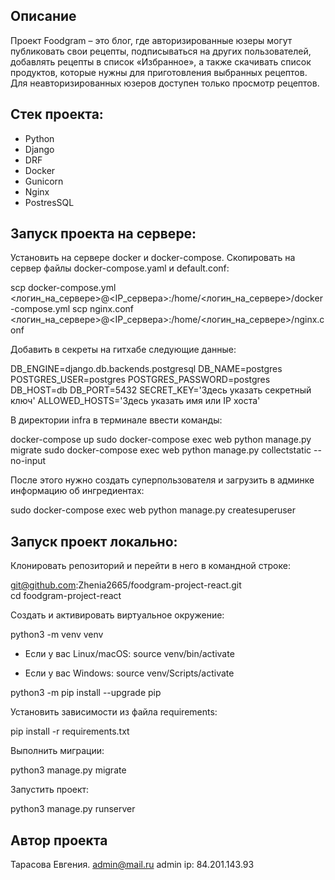 ## Описание 
Проект Foodgram – это блог, где авторизированные юзеры могут публиковать свои рецепты, подписываться на других пользователей, добавлять рецепты в список «Избранное», а также скачивать список продуктов, которые нужны для приготовления выбранных рецептов. Для неавторизированных юзеров доступен только просмотр рецептов.  
 
## Стек проекта: 
 
- Python 
- Django 
- DRF 
- Docker 
- Gunicorn 
- Nginx 
- PostresSQL 
 
## Запуск проекта на сервере: 
 
Установить на сервере docker и docker-compose. Скопировать на сервер файлы docker-compose.yaml и default.conf: 
 
 
scp docker-compose.yml <логин_на_сервере>@<IP_сервера>:/home/<логин_на_сервере>/docker-compose.yml 
scp nginx.conf <логин_на_сервере>@<IP_сервера>:/home/<логин_на_сервере>/nginx.conf 
 
Добавить в секреты на гитхабе следующие данные: 
 
DB_ENGINE=django.db.backends.postgresql 
DB_NAME=postgres 
POSTGRES_USER=postgres 
POSTGRES_PASSWORD=postgres 
DB_HOST=db 
DB_PORT=5432 
SECRET_KEY='Здесь указать секретный ключ' 
ALLOWED_HOSTS='Здесь указать имя или IP хоста'

В директории infra в терминале ввести команды: 

docker-compose up 
sudo docker-compose exec web python manage.py migrate 
sudo docker-compose exec web python manage.py collectstatic --no-input  
 
 
После этого нужно создать суперпользователя и загрузить в админке информацию об ингредиентах: 

sudo docker-compose exec web python manage.py createsuperuser 
 
 
## Запуск проект локально: 
 
Клонировать репозиторий и перейти в него в командной строке: 
 
 git@github.com:Zhenia2665/foodgram-project-react.git  
 cd foodgram-project-react   
 
Создать и активировать виртуальное окружение: 
 
 python3 -m venv venv   
 
* Если у вас Linux/macOS: 
     source venv/bin/activate   
 
* Если у вас Windows: 
     source venv/Scripts/activate  
     
 python3 -m pip install --upgrade pip   
 
Установить зависимости из файла requirements: 
 
 pip install -r requirements.txt   
 
Выполнить миграции: 
 
 python3 manage.py migrate   
 
Запустить проект: 
 
 python3 manage.py runserver   
 
 
## Автор проекта 
Тарасова Евгения. 
admin@mail.ru 
admin 
ip: 84.201.143.93